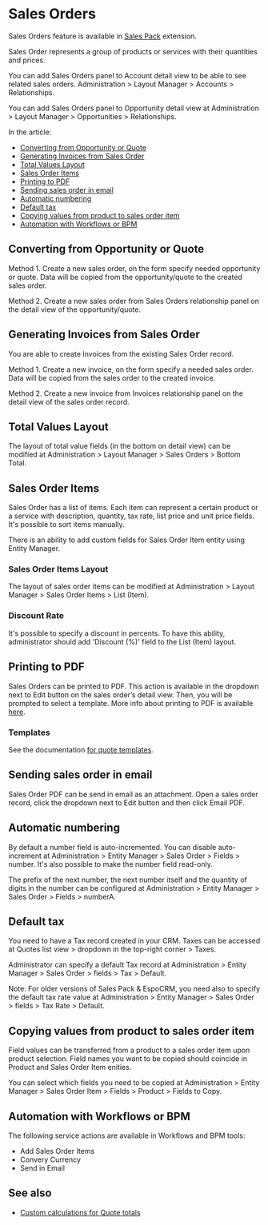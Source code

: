 # Sales Orders

Sales Orders feature is available in [Sales Pack](https://www.espocrm.com/extensions/sales-pack/) extension.

Sales Order represents a group of products or services with their quantities and prices.

You can add Sales Orders panel to Account detail view to be able to see related sales orders. Administration > Layout Manager > Accounts > Relationships.

You can add Sales Orders panel to Opportunity detail view at Administration > Layout Manager > Opportunities > Relationships.

In the article:

* [Converting from Opportunity or Quote](#converting-from-opportunity-or-quote)
* [Generating Invoices from Sales Order](#generating-invoices-from-sales-order)
* [Total Values Layout](#total-values-layout)
* [Sales Order Items](#sales-order-items)
* [Printing to PDF](#printing-to-pdf)
* [Sending sales order in email](#sending-sales-order-in-email)
* [Automatic numbering](#automatic-numbering)
* [Default tax](#default-tax)
* [Copying values from product to sales order item](#copying-values-from-product-to-sales-order-item)
* [Automation with Workflows or BPM](#automation-with-workflows-or-bpm)

## Converting from Opportunity or Quote

Method 1. Create a new sales order, on the form specify needed opportunity or quote. Data will be copied from the opportunity/quote to the created sales order.

Method 2. Create a new sales order from Sales Orders relationship panel on the detail view of the opportunity/quote.

## Generating Invoices from Sales Order

You are able to create Invoices from the existing Sales Order record.

Method 1. Create a new invoice, on the form specify a needed sales order. Data will be copied from the sales order to the created invoice.

Method 2. Create a new invoice from Invoices relationship panel on the detail view of the sales order record.

## Total Values Layout

The layout of total value fields (in the bottom on detail view) can be modified at Administration > Layout Manager > Sales Orders > Bottom Total.

## Sales Order Items

Sales Order has a list of items. Each item can represent a certain product or a service with description, quantity, tax rate, list price and unit price fields. It's possible to sort items manually.

There is an ability to add custom fields for Sales Order Item entity using Entity Manager.

### Sales Order Items Layout

The layout of sales order items can be modified at Administration > Layout Manager > Sales Order Items > List (Item).

### Discount Rate

It's possible to specify a discount in percents. To have this ability, administrator should add 'Discount (%)' field to the List (Item) layout.

## Printing to PDF

Sales Orders can be printed to PDF. This action is available in the dropdown next to Edit button on the sales order’s detail view. Then, you will be prompted to select a template. More info about printing to PDF is available [here](printing-to-pdf.md).

### Templates

See the documentation [for quote templates](quotes.md#templates).

## Sending sales order in email

Sales Order PDF can be send in email as an attachment. Open a sales order record, click the dropdown next to Edit button and then click Email PDF.

## Automatic numbering

By default a number field is auto-incremented. You can disable auto-increment at Administration > Entity Manager > Sales Order > Fields > number. It's also possible to make the number field read-only.

The prefix of the next number, the next number itself and the quantity of digits in the number can be configured at Administration > Entity Manager > Sales Order > Fields > numberA.

## Default tax

You need to have a Tax record created in your CRM. Taxes can be accessed at Quotes list view > dropdown in the top-right corner > Taxes.

Administrator can specify a default Tax record at Administration > Entity Manager > Sales Order > fields > Tax > Default.

Note: For older versions of Sales Pack & EspoCRM, you need also to specify the default tax rate value at Administration > Entity Manager > Sales Order > fields > Tax Rate > Default.

## Copying values from product to sales order item

Field values can be transferred from a product to a sales order item upon product selection. Field names you want to be copied should coincide in Product and Sales Order Item enities.

You can select which fields you need to be copied at Administration > Entity Manager > Sales Order Item > Fields > Product > Fields to Copy.

## Automation with Workflows or BPM

The following service actions are available in Workflows and BPM tools:

* Add Sales Order Items
* Convery Currency
* Send in Email

## See also

* [Custom calculations for Quote totals](../development/quote-custom-calculations.md)
